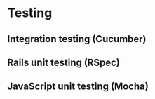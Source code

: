 # Testing

## Integration testing (Cucumber)

## Rails unit testing (RSpec)

## JavaScript unit testing (Mocha)

